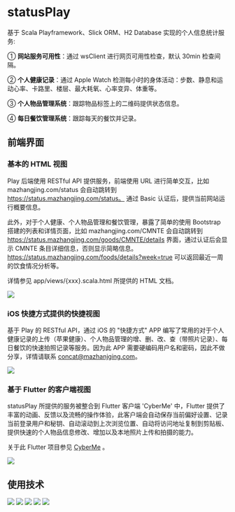 # statusPlay

基于 Scala Playframework、Slick ORM、H2 Database 实现的个人信息统计服务: 

① **网站服务可用性**：通过 wsClient 进行网页可用性检查，默认 30min 检查间隔。 

② **个人健康记录**：通过 Apple Watch 检测每小时的身体活动：步数、静息和运动心率、卡路里、楼层、最大耗氧、心率变异、体重等。 

③ **个人物品管理系统**：跟踪物品标签上的二维码提供状态信息。 

④ **每日餐饮管理系统**：跟踪每天的餐饮并记录。

## 前端界面

### 基本的 HTML 视图

Play 后端使用 RESTful API 提供服务，前端使用 URL 进行简单交互，比如 mazhangjing.com/status 会自动跳转到 https://status.mazhangjing.com/status。 通过 Basic 认证后，提供当前网站运行概要信息。

此外，对于个人健康、个人物品管理和餐饮管理，暴露了简单的使用 Bootstrap 搭建的列表和详情页面，比如 mazhangjing.com/CMNTE 会自动跳转到 https://status.mazhangjing.com/goods/CMNTE/details 界面，通过认证后会显示 CMNTE 条目详细信息，否则显示简略信息。https://status.mazhangjing.com/foods/details?week=true 可以返回最近一周的饮食情况分析等。

详情参见 app/views/{xxx}.scala.html 所提供的 HTML 文档。

![](http://static2.mazhangjing.com/20210409/e587e36_截屏2021-04-09上午10.12.54.png)

### iOS 快捷方式提供的快捷视图

基于 Play 的 RESTful API，通过 iOS 的 "快捷方式" APP 编写了常用的对于个人健康记录的上传（苹果健康）、个人物品管理的增、删、改、查（带照片记录）、每日餐饮的快速拍照记录等服务。因为此 APP 需要硬编码用户名和密码，因此不做分享，详情请联系 concat@mazhanjging.com。

![](http://static2.mazhangjing.com/20210409/e274cb1_截屏2021-04-09上午10.19.47.png)

### 基于 Flutter 的客户端视图

statusPlay 所提供的服务被整合到 Flutter 客户端 'CyberMe' 中，Flutter 提供了丰富的动画、反馈以及流畅的操作体验，此客户端会自动保存当前偏好设置、记录当前登录用户和秘钥、自动滚动到上次浏览位置、自动将访问地址复制到剪贴板、提供快速的个人物品信息修改、增加以及本地照片上传和拍摄的能力。

关于此 Flutter 项目参见 [CyberMe](https://gitee.com/corkine/cyberMe) 。

![](http://static2.mazhangjing.com/20210409/9ab241f_截屏2021-04-09上午10.24.13.png)

## 使用技术

![](http://static2.mazhangjing.com/badge/openjdk.png)
![](http://static2.mazhangjing.com/badge/scala.png)
![](http://static2.mazhangjing.com/badge/play.png)
![](http://static2.mazhangjing.com/badge/slick.png)
![](http://static2.mazhangjing.com/badge/akka.png)